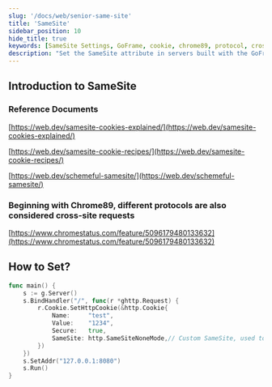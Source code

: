 ```yaml
---
slug: '/docs/web/senior-same-site'
title: 'SameSite'
sidebar_position: 10
hide_title: true
keywords: [SameSite Settings, GoFrame, cookie, chrome89, protocol, cross-site request, http, secure, GoFrame framework, server configuration]
description: "Set the SameSite attribute in servers built with the GoFrame framework. Through detailed code examples, you can learn how to configure SameSite to ensure cookie security, especially when dealing with cross-site requests of different protocols in Chrome 89 and later versions."
---
```


## Introduction to SameSite

### Reference Documents

[https://web.dev/samesite-cookies-explained/](https://web.dev/samesite-cookies-explained/)

[https://web.dev/samesite-cookie-recipes/](https://web.dev/samesite-cookie-recipes/)

[https://web.dev/schemeful-samesite/](https://web.dev/schemeful-samesite/)

### Beginning with Chrome89, different protocols are also considered cross-site requests

[https://www.chromestatus.com/feature/5096179480133632](https://www.chromestatus.com/feature/5096179480133632)

## How to Set?

```go
func main() {
    s := g.Server()
    s.BindHandler("/", func(r *ghttp.Request) {
        r.Cookie.SetHttpCookie(&http.Cookie{
            Name:     "test",
            Value:    "1234",
            Secure:   true,
            SameSite: http.SameSiteNoneMode,// Custom SameSite, used together with secure
        })
    })
    s.SetAddr("127.0.0.1:8080")
    s.Run()
}
```